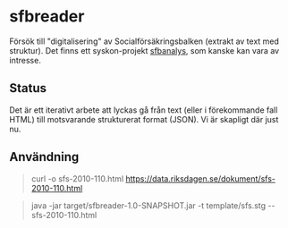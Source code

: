 # sfbreader

Försök till "digitalisering" av Socialförsäkringsbalken (extrakt av text med struktur).
Det finns ett syskon-projekt [sfbanalys](https://github.com/FrodeRanders/sfbanalys), som kanske kan vara av intresse.

## Status
Det är ett iterativt arbete att lyckas gå från text (eller i förekommande fall HTML) till motsvarande strukturerat format (JSON). Vi är skapligt där just nu. 

## Användning

> curl -o sfs-2010-110.html https://data.riksdagen.se/dokument/sfs-2010-110.html

> java -jar target/sfbreader-1.0-SNAPSHOT.jar -t template/sfs.stg -- sfs-2010-110.html
